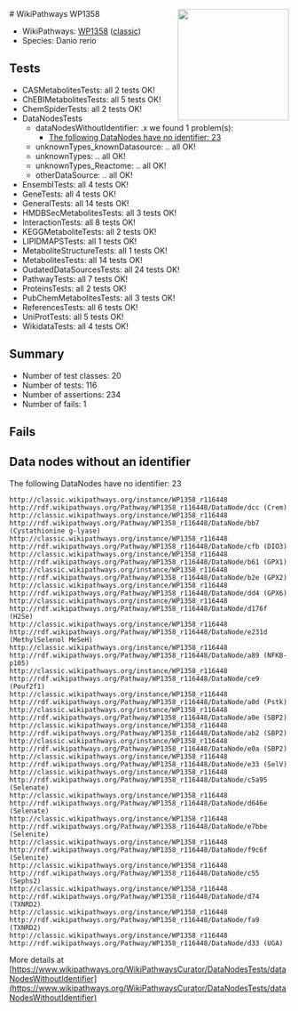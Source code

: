 <img style="float: right; width: 200px" src="https://upload.wikimedia.org/wikipedia/commons/thumb/8/83/Wplogo_with_text_500.png/640px-Wplogo_with_text_500.png" />
# WikiPathways WP1358

* WikiPathways: [WP1358](https://wikipathways.org/pathways/WP1358) ([classic](https://classic.wikipathways.org/instance/WP1358))
* Species: Danio rerio
## Tests
* CASMetabolitesTests: all 2 tests OK!
* ChEBIMetabolitesTests: all 5 tests OK!
* ChemSpiderTests: all 2 tests OK!
* DataNodesTests
    * dataNodesWithoutIdentifier: .x we found 1 problem(s):
        * [The following DataNodes have no identifier: 23](#8792c4b2)
    * unknownTypes_knownDatasource: .. all OK!
    * unknownTypes: .. all OK!
    * unknownTypes_Reactome: .. all OK!
    * otherDataSource: .. all OK!
* EnsemblTests: all 4 tests OK!
* GeneTests: all 4 tests OK!
* GeneralTests: all 14 tests OK!
* HMDBSecMetabolitesTests: all 3 tests OK!
* InteractionTests: all 8 tests OK!
* KEGGMetaboliteTests: all 2 tests OK!
* LIPIDMAPSTests: all 1 tests OK!
* MetaboliteStructureTests: all 1 tests OK!
* MetabolitesTests: all 14 tests OK!
* OudatedDataSourcesTests: all 24 tests OK!
* PathwayTests: all 7 tests OK!
* ProteinsTests: all 2 tests OK!
* PubChemMetabolitesTests: all 3 tests OK!
* ReferencesTests: all 6 tests OK!
* UniProtTests: all 5 tests OK!
* WikidataTests: all 4 tests OK!


## Summary

* Number of test classes: 20
* Number of tests: 116
* Number of assertions: 234
* Number of fails: 1

## Fails

<a name="8792c4b2" />

## Data nodes without an identifier

The following DataNodes have no identifier: 23
```
http://classic.wikipathways.org/instance/WP1358_r116448 http://rdf.wikipathways.org/Pathway/WP1358_r116448/DataNode/dcc (Crem)
http://classic.wikipathways.org/instance/WP1358_r116448 http://rdf.wikipathways.org/Pathway/WP1358_r116448/DataNode/bb7 (Cystathionine g-lyase)
http://classic.wikipathways.org/instance/WP1358_r116448 http://rdf.wikipathways.org/Pathway/WP1358_r116448/DataNode/cfb (DIO3)
http://classic.wikipathways.org/instance/WP1358_r116448 http://rdf.wikipathways.org/Pathway/WP1358_r116448/DataNode/b61 (GPX1)
http://classic.wikipathways.org/instance/WP1358_r116448 http://rdf.wikipathways.org/Pathway/WP1358_r116448/DataNode/b2e (GPX2)
http://classic.wikipathways.org/instance/WP1358_r116448 http://rdf.wikipathways.org/Pathway/WP1358_r116448/DataNode/dd4 (GPX6)
http://classic.wikipathways.org/instance/WP1358_r116448 http://rdf.wikipathways.org/Pathway/WP1358_r116448/DataNode/d176f (H2Se)
http://classic.wikipathways.org/instance/WP1358_r116448 http://rdf.wikipathways.org/Pathway/WP1358_r116448/DataNode/e231d (MethylSelenol MeSeH)
http://classic.wikipathways.org/instance/WP1358_r116448 http://rdf.wikipathways.org/Pathway/WP1358_r116448/DataNode/a89 (NFKB-p105)
http://classic.wikipathways.org/instance/WP1358_r116448 http://rdf.wikipathways.org/Pathway/WP1358_r116448/DataNode/ce9 (Pouf2f1)
http://classic.wikipathways.org/instance/WP1358_r116448 http://rdf.wikipathways.org/Pathway/WP1358_r116448/DataNode/a0d (Pstk)
http://classic.wikipathways.org/instance/WP1358_r116448 http://rdf.wikipathways.org/Pathway/WP1358_r116448/DataNode/a0e (SBP2)
http://classic.wikipathways.org/instance/WP1358_r116448 http://rdf.wikipathways.org/Pathway/WP1358_r116448/DataNode/ab2 (SBP2)
http://classic.wikipathways.org/instance/WP1358_r116448 http://rdf.wikipathways.org/Pathway/WP1358_r116448/DataNode/e0a (SBP2)
http://classic.wikipathways.org/instance/WP1358_r116448 http://rdf.wikipathways.org/Pathway/WP1358_r116448/DataNode/e33 (SelV)
http://classic.wikipathways.org/instance/WP1358_r116448 http://rdf.wikipathways.org/Pathway/WP1358_r116448/DataNode/c5a95 (Selenate)
http://classic.wikipathways.org/instance/WP1358_r116448 http://rdf.wikipathways.org/Pathway/WP1358_r116448/DataNode/d646e (Selenate)
http://classic.wikipathways.org/instance/WP1358_r116448 http://rdf.wikipathways.org/Pathway/WP1358_r116448/DataNode/e7bbe (Selenite)
http://classic.wikipathways.org/instance/WP1358_r116448 http://rdf.wikipathways.org/Pathway/WP1358_r116448/DataNode/f9c6f (Selenite)
http://classic.wikipathways.org/instance/WP1358_r116448 http://rdf.wikipathways.org/Pathway/WP1358_r116448/DataNode/c55 (Sephs2)
http://classic.wikipathways.org/instance/WP1358_r116448 http://rdf.wikipathways.org/Pathway/WP1358_r116448/DataNode/d74 (TXNRD2)
http://classic.wikipathways.org/instance/WP1358_r116448 http://rdf.wikipathways.org/Pathway/WP1358_r116448/DataNode/fa9 (TXNRD2)
http://classic.wikipathways.org/instance/WP1358_r116448 http://rdf.wikipathways.org/Pathway/WP1358_r116448/DataNode/d33 (UGA)
```

More details at [https://www.wikipathways.org/WikiPathwaysCurator/DataNodesTests/dataNodesWithoutIdentifier](https://www.wikipathways.org/WikiPathwaysCurator/DataNodesTests/dataNodesWithoutIdentifier)

